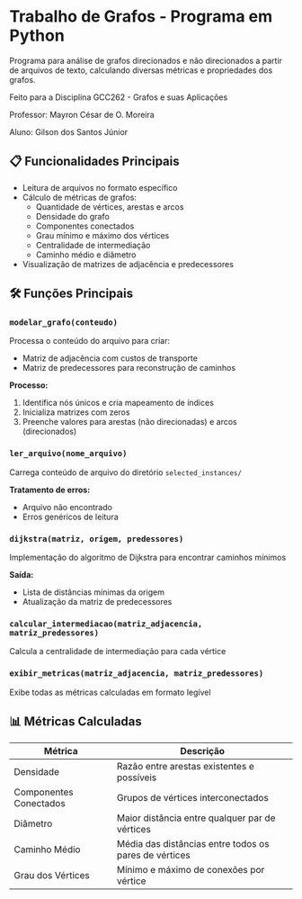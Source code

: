 # Trabalho de Grafos - Programa em Python

Programa para análise de grafos direcionados e não direcionados a partir de arquivos de texto, calculando diversas métricas e propriedades dos grafos.

Feito para a Disciplina GCC262 - Grafos e suas Aplicações

Professor: Mayron César de O. Moreira

Aluno: Gilson dos Santos Júnior

## 📋 Funcionalidades Principais

- Leitura de arquivos no formato específico
- Cálculo de métricas de grafos:
  - Quantidade de vértices, arestas e arcos
  - Densidade do grafo
  - Componentes conectados
  - Grau mínimo e máximo dos vértices
  - Centralidade de intermediação
  - Caminho médio e diâmetro
- Visualização de matrizes de adjacência e predecessores

## 🛠️ Funções Principais

### `modelar_grafo(conteudo)`
Processa o conteúdo do arquivo para criar:
- Matriz de adjacência com custos de transporte
- Matriz de predecessores para reconstrução de caminhos

**Processo:**
1. Identifica nós únicos e cria mapeamento de índices
2. Inicializa matrizes com zeros
3. Preenche valores para arestas (não direcionadas) e arcos (direcionados)

### `ler_arquivo(nome_arquivo)`
Carrega conteúdo de arquivo do diretório `selected_instances/`

**Tratamento de erros:**
- Arquivo não encontrado
- Erros genéricos de leitura

### `dijkstra(matriz, origem, predessores)`
Implementação do algoritmo de Dijkstra para encontrar caminhos mínimos

**Saída:**
- Lista de distâncias mínimas da origem
- Atualização da matriz de predecessores

### `calcular_intermediacao(matriz_adjacencia, matriz_predessores)`
Calcula a centralidade de intermediação para cada vértice

### `exibir_metricas(matriz_adjacencia, matriz_predessores)`
Exibe todas as métricas calculadas em formato legível

## 📊 Métricas Calculadas

| Métrica | Descrição |
|---------|-----------|
| Densidade | Razão entre arestas existentes e possíveis |
| Componentes Conectados | Grupos de vértices interconectados |
| Diâmetro | Maior distância entre qualquer par de vértices |
| Caminho Médio | Média das distâncias entre todos os pares de vértices |
| Grau dos Vértices | Mínimo e máximo de conexões por vértice |
